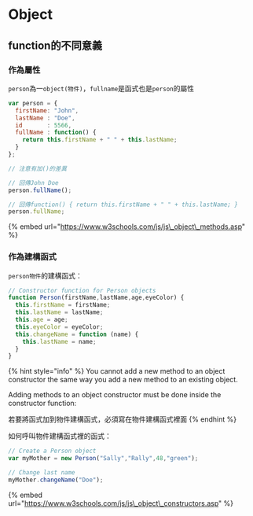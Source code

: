 # Object

## function的不同意義

### 作為屬性

`person`為一`object(物件)`，`fullname`是函式也是`person`的屬性

```javascript
var person = {
  firstName: "John",
  lastName : "Doe",
  id       : 5566,
  fullName : function() {
    return this.firstName + " " + this.lastName;
  }
};
```

```javascript
// 注意有加()的差異

// 回傳John Doe
person.fullName();

// 回傳function() { return this.firstName + " " + this.lastName; }
person.fullName;
```

{% embed url="https://www.w3schools.com/js/js\_object\_methods.asp" %}

### 作為建構函式

`person物件`的建構函式：

```javascript
// Constructor function for Person objects
function Person(firstName,lastName,age,eyeColor) {
  this.firstName = firstName;
  this.lastName = lastName;
  this.age = age;
  this.eyeColor = eyeColor;
  this.changeName = function (name) {
    this.lastName = name;
  }
}
```

{% hint style="info" %}
You cannot add a new method to an object constructor the same way you add a new method to an existing object.

Adding methods to an object constructor must be done inside the constructor function:

若要將函式加到物件建構函式，必須寫在物件建構函式裡面
{% endhint %}

如何呼叫物件建構函式裡的函式：

```javascript
// Create a Person object
var myMother = new Person("Sally","Rally",48,"green");

// Change last name
myMother.changeName("Doe");
```

{% embed url="https://www.w3schools.com/js/js\_object\_constructors.asp" %}



